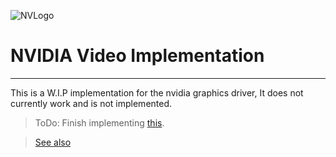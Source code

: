 ﻿![NVLogo](https://logos-download.com/wp-content/uploads/2016/10/NVIDIA_logo_R.png)

# NVIDIA Video Implementation

<hr/>

This is a W.I.P implementation for the nvidia graphics driver, It does not currently work and is not implemented.

> ToDo: Finish implementing [this](https://nvidia.github.io/open-gpu-doc/BIOS-Information-Table/BIOS-Information-Table.html#BIT%20Tokens).

> [See also](https://nvidia.github.io/open-gpu-doc/)